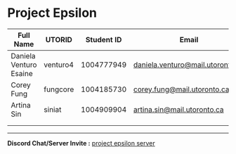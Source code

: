# Project Epsilon

| Full Name | UTORID | Student ID | Email | Best Way to Contact | Discord Username |
|-----------|--------|------------|-------|---------------------|------------------|
| Daniela Venturo Esaine | venturo4 | 1004777949 | daniela.venturo@mail.utoronto.ca | 4372283100 | Daniela Venturo#2238 |
| Corey Fung | fungcore | 1004185730 | corey.fung@mail.utoronto.ca | 4168549928 | WaxWing#7817 |
| Artina Sin | siniat | 1004909904 | artina.sin@mail.utoronto.ca | 4379840605 | Adin#1723 |
| | | | | | |
| | | | | | |
---
**Discord Chat/Server Invite :** [project epsilon server](https://discord.gg/GQFjcYwX)
